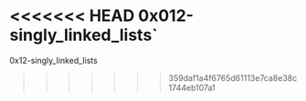 <<<<<<< HEAD
0x012-singly_linked_lists`
=======
0x12-singly_linked_lists
>>>>>>> 359daf1a4f6765d61113e7ca8e38c1744eb107a1

